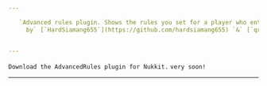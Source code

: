 ```yaml
---

   `Advanced rules plugin. Shows the rules you set for a player who enters for the first time.<br />
     by` [`HardSiamang655`](https://github.com/hardsiamang655) `&` [`qreardedwastaken`](https://qrearded.xyz/)


---
```


   `Download the AdvancedRules plugin for Nukkit.` 
     `very soon!`

---
